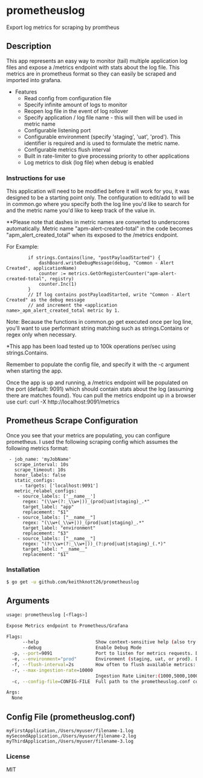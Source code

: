 # prometheuslog
Export log metrics for scraping by promtheus

## Description
This app represents an easy way to monitor (tail) multiple application log files and expose a /metrics endpoint with stats about the log file. This metrics are in prometheus format so they can easily be scraped and imported into grafana.

* Features
  * Read config from configuration file
  * Specify infinite amount of logs to monitor
  * Reopen log file in the event of log rollover
  * Specify application / log file name - this will then will be used in metric name
  * Configurable listening port
  * Configurable environment (specify 'staging', 'uat', 'prod'). This identifier is required and is used to formulate the metric name.
  * Configurable metrics flush interval
  * Built in rate-limiter to give processing priority to other applications
  * Log metrics to disk (log file) when debug is enabled

### Instructions for use
This application will need to be modified before it will work for you, it was designed to be a starting point only. The configuration to edit/add to will be in common.go where you specify both the log line you'd like to search for and the metric name you'd like to keep track of the value in.

**Please note that dashes in metric names are converted to underscores automatically. Metric name "apm-alert-created-total" in the code becomes "apm_alert_created_total" when its exposed to the /metrics endpoint.

For Example:
```
		if strings.Contains(line, "postPayloadStarted") {
			dashBoard.writeDebugMessage(debug, "Common - Alert Created", applicationName)
			counter := metrics.GetOrRegisterCounter("apm-alert-created-total", registry)
			counter.Inc(1)
		}
		// If log contains postPayloadStarted, write "Common - Alert Created" as the debug message
		// and increment the <application name>_apm_alert_created_total metric by 1.
```

Note: Because the functions in common.go get executed once per log line, you'll want to use performant string matching such as strings.Contains or regex only when necessary.

*This app has been load tested up to 100k operations per/sec using strings.Contains.

Remember to populate the config file, and specify it with the -c argument when starting the app.

Once the app is up and running, a /metrics endpoint will be populated on the port (default: 9091) which should contain stats about the log (assuming there are matches found). You can pull the metrics endpoint up in a browser use curl: curl -X http://localhost:9091/metrics

## Prometheus Scrape Configuration
Once you see that your metrics are populating, you can configure prometheus.  I used the following scraping config which assumes the following metrics format:   <applicationname>_<environment>_<metricname>

```
 - job_name: 'myJobName'
   scrape_interval: 10s
   scrape_timeout: 10s
   honor_labels: false
   static_configs:
     - targets: ['localhost:9091']
   metric_relabel_configs:
    - source_labels: ['__name__']
      regex: "(\\w+(?:_\\w+|))_(prod|uat|staging)_.*"
      target_label: "app"
      replacement: "$1"
    - source_labels: ["__name__"]
      regex: "(\\w+(_\\w+|))_(prod|uat|staging)_.*"
      target_label: "environment"
      replacement: "$3"
    - source_labels: ["__name__"]
      regex: "(?:\\w+(?:_\\w+|))_(?:prod|uat|staging)_(.*)"
      target_label: "__name__"
      replacement: "$1"
```

### Installation
```bash
$ go get -u github.com/keithknott26/prometheuslog
```

## Arguments
```bash
usage: prometheuslog [<flags>]

Expose Metrics endpoint to Prometheus/Grafana

Flags:
      --help                     Show context-sensitive help (also try --help-long and --help-man).
      --debug                    Enable Debug Mode
  -p, --port=9091                Port to listen for metrics requests. Default: 9091
  -e, --environment="prod"       Environment (staging, uat, or prod). Default: prod
  -f, --flush-interval=2s        How often to flush available metrics: (1s,5s,15s,1h,etc) (default: 2s) ...)
  -r, --max-ingestion-rate=10000  
                                 Ingestion Rate Limiter:(1000,5000,10000,etc) in operations per/sec (default: 10000) ...)
  -c, --config-file=CONFIG-FILE  Full path to the prometheuslog.conf config file.

Args:
  None
```

## Config File (prometheuslog.conf)
```
myFirstApplication,/Users/myuser/filename-1.log
mySecondApplication,/Users/myuser/filename-2.log
myThirdApplication,/Users/myuser/filename-3.log
```

### License
MIT